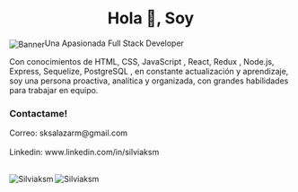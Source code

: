 


<h1 align="center">Hola 👋, Soy </h1>
<img src="https://res.cloudinary.com/dowhfu3fj/image/upload/v1670209636/recipes/Silvia_mwkk7c.png" alt="Banner"
<h3 align="center">Una Apasionada Full Stack Developer</h3>
<p> Con conocimientos de HTML, CSS, JavaScript , React, Redux , Node.js, Express, Sequelize, PostgreSQL , en constante actualización y aprendizaje, soy una persona proactiva, analítica y organizada, con grandes habilidades para trabajar en equipo.
<!-- <p>Realice una app de forma individual llamada Dogs en la que puedes filtrar , ordenar , buscar por nombre o crear una nueva raza tambien cuenta con paginado, despues de esto realice de forma gurpual una llamada food Express en la cual puedes hacer pagos con Mercado Pago o Paypal, tambien tiene inicio de sesion con auth0 , de forma responsive, y al hacer un pago utilizamos nodemailer para la notificacion por correo , entre otras cosas </p> -->
   
<h3> Contactame! </h3>
Correo: sksalazarm@gmail.com<br></br>
Linkedin: www.linkedin.com/in/silviaksm
<br></br>



<p><img align="left" src="https://github-readme-stats.vercel.app/api/top-langs?username=Silviaksm&show_icons=true&locale=en&layout=compact" alt="Silviaksm" /> </p>

<p> <img align="center" src="https://github-readme-stats.vercel.app/api?username=Silviaksm&show_icons=true&locale=en" alt="Silviaksm" /> </p>




